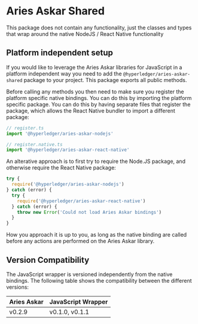 # Aries Askar Shared

This package does not contain any functionality, just the classes and types that wrap around the native NodeJS / React Native functionality

## Platform independent setup

If you would like to leverage the Aries Askar libraries for JavaScript in a platform independent way you need to add the `@hyperledger/aries-askar-shared` package to your project. This package exports all public methods.

Before calling any methods you then need to make sure you register the platform specific native bindings. You can do this by importing the platform specific package. You can do this by having separate files that register the package, which allows the React Native bundler to import a different package:

```typescript
// register.ts
import '@hyperledger/aries-askar-nodejs'
```

```typescript
// register.native.ts
import '@hyperledger/aries-askar-react-native'
```

An alterative approach is to first try to require the Node.JS package, and otherwise require the React Native package:

```typescript
try {
  require('@hyperledger/aries-askar-nodejs')
} catch (error) {
  try {
    require('@hyperledger/aries-askar-react-native')
  } catch (error) {
    throw new Error('Could not load Aries Askar bindings')
  }
}
```

How you approach it is up to you, as long as the native binding are called before any actions are performed on the Aries Askar library.

## Version Compatibility

The JavaScript wrapper is versioned independently from the native bindings. The following table shows the compatibility between the different versions:

| Aries Askar | JavaScript Wrapper |
| ----------- | ------------------ |
| v0.2.9      | v0.1.0, v0.1.1     |
